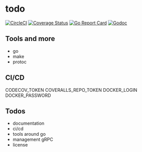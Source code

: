 # todo

[![CircleCI](https://circleci.com/gh/sjeandeaux/todo.svg?style=svg)](https://circleci.com/gh/sjeandeaux/todo)
[![Coverage Status](https://coveralls.io/repos/github/sjeandeaux/todo/badge.svg?branch=master)](https://coveralls.io/github/sjeandeaux/todo?branch=master)
[![Go Report Card](https://goreportcard.com/badge/github.com/sjeandeaux/todo)](https://goreportcard.com/report/github.com/sjeandeaux/todo)
[![Godoc](https://godoc.org/github.com/sjeandeaux/todo?status.svg)](http://godoc.org/github.com/sjeandeaux/todo)

## Tools and more

* go
* make
* protoc


## CI/CD


CODECOV_TOKEN
COVERALLS_REPO_TOKEN
DOCKER_LOGIN
DOCKER_PASSWORD

## Todos

- documentation
- ci/cd
- tools around go
- management gRPC
- license
